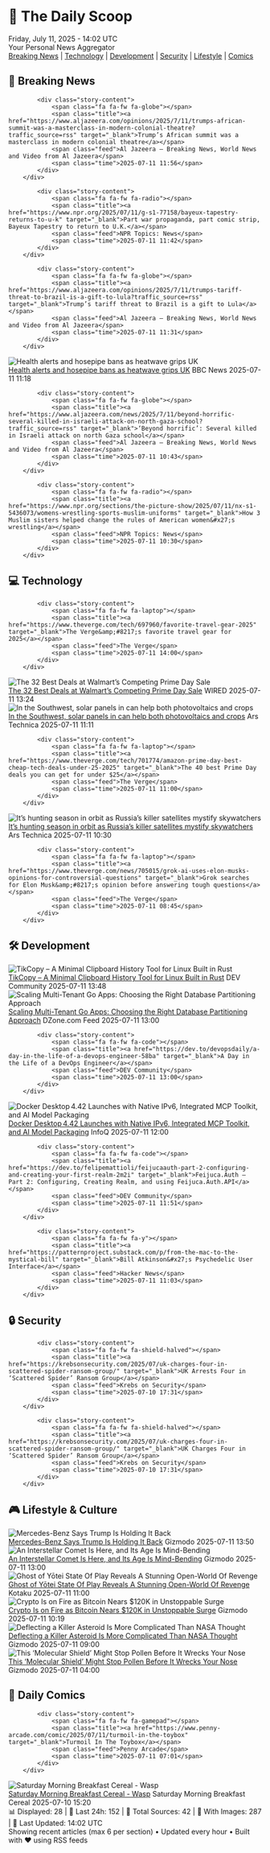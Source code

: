 <!-- Processing 54 RSS feeds at 2025-07-11 14:01:46 UTC -->
<!-- Processing: XKCD -->
<!-- Processing: Saturday Morning Breakfast Cereal -->
<!-- Processing: Penny Arcade -->
<!-- Processing: Dilbert -->
<!-- Processing: Cyanide & Happiness -->
<!-- Processing: Questionable Content -->
<!-- Processing: Girl Genius -->
<!-- Processing: Dinosaur Comics -->
<!-- Processing: BBC Breaking News -->
<!-- Processing: CBC News -->
<!-- Error processing https://rss.cbc.ca/lineup/topstories.xml: The read operation timed out -->
<!-- Processing: Reuters Top News -->
<!-- Processing: Reuters World News -->
<!-- Processing: ABC News Breaking -->
<!-- Processing: Guardian World News -->
<!-- Processing: The Verge -->
<!-- Processing: O'Reilly Radar -->
<!-- Processing: WIRED -->
<!-- Processing: Dev.to -->
<!-- Processing: StackOverflow Blog -->
<!-- Processing: Linux.com -->
<!-- Processing: Ubuntu Blog -->
<!-- Processing: GitLab Blog -->
<!-- Processing: DZone -->
<!-- Processing: Martin Fowler -->
<!-- Processing: Coding Horror -->
<!-- Processing: Gizmodo -->
<!-- Processing: Krebs on Security -->
<!-- Generated 5 new posts out of 27 feeds processed -->
<div class="newspaper-header">
    <h1 class="newspaper-title">📰 The Daily Scoop</h1>
    <div class="newspaper-date">Friday, July 11, 2025 - 14:02 UTC</div>
    <div class="newspaper-subtitle">Your Personal News Aggregator</div>
</div>

<div class="newspaper-nav">
    <a href="#breaking">Breaking News</a> |
    <a href="#tech">Technology</a> |
    <a href="#dev">Development</a> |
    <a href="#security">Security</a> |
    <a href="#lifestyle">Lifestyle</a> |
    <a href="#webcomics">Comics</a>
</div>

<div class="news-section breaking-news" id="breaking">
<h2 class="section-header">🚨 Breaking News</h2>
<div class="stories-container">
<div class="story">
            
            <div class="story-content">
                <span class="fa fa-fw fa-globe"></span>
                <span class="title"><a href="https://www.aljazeera.com/opinions/2025/7/11/trumps-african-summit-was-a-masterclass-in-modern-colonial-theatre?traffic_source=rss" target="_blank">Trump’s African summit was a masterclass in modern colonial theatre</a></span>
                <span class="feed">Al Jazeera – Breaking News, World News and Video from Al Jazeera</span>
                <span class="time">2025-07-11 11:56</span>
            </div>
        </div>
<div class="story">
            
            <div class="story-content">
                <span class="fa fa-fw fa-radio"></span>
                <span class="title"><a href="https://www.npr.org/2025/07/11/g-s1-77158/bayeux-tapestry-returns-to-u-k" target="_blank">Part war propaganda, part comic strip, Bayeux Tapestry to return to U.K.</a></span>
                <span class="feed">NPR Topics: News</span>
                <span class="time">2025-07-11 11:42</span>
            </div>
        </div>
<div class="story">
            
            <div class="story-content">
                <span class="fa fa-fw fa-globe"></span>
                <span class="title"><a href="https://www.aljazeera.com/opinions/2025/7/11/trumps-tariff-threat-to-brazil-is-a-gift-to-lula?traffic_source=rss" target="_blank">Trump’s tariff threat to Brazil is a gift to Lula</a></span>
                <span class="feed">Al Jazeera – Breaking News, World News and Video from Al Jazeera</span>
                <span class="time">2025-07-11 11:31</span>
            </div>
        </div>
<div class="story">
            <img src="https://ichef.bbci.co.uk/ace/standard/240/cpsprodpb/f065/live/eb172460-5e37-11f0-b4c7-b192538570c2.jpg" alt="Health alerts and hosepipe bans as heatwave grips UK" class="story-image" loading="lazy" onerror="this.style.display='none'">
            <div class="story-content">
                <span class="fa fa-fw fa-flag"></span>
                <span class="title"><a href="https://www.bbc.com/news/articles/crmv8x74ky9o" target="_blank">Health alerts and hosepipe bans as heatwave grips UK</a></span>
                <span class="feed">BBC News</span>
                <span class="time">2025-07-11 11:18</span>
            </div>
        </div>
<div class="story">
            
            <div class="story-content">
                <span class="fa fa-fw fa-globe"></span>
                <span class="title"><a href="https://www.aljazeera.com/news/2025/7/11/beyond-horrific-several-killed-in-israeli-attack-on-north-gaza-school?traffic_source=rss" target="_blank">‘Beyond horrific’: Several killed in Israeli attack on north Gaza school</a></span>
                <span class="feed">Al Jazeera – Breaking News, World News and Video from Al Jazeera</span>
                <span class="time">2025-07-11 10:43</span>
            </div>
        </div>
<div class="story">
            
            <div class="story-content">
                <span class="fa fa-fw fa-radio"></span>
                <span class="title"><a href="https://www.npr.org/sections/the-picture-show/2025/07/11/nx-s1-5436073/womens-wrestling-sports-muslim-uniforms" target="_blank">How 3 Muslim sisters helped change the rules of American women&#x27;s wrestling</a></span>
                <span class="feed">NPR Topics: News</span>
                <span class="time">2025-07-11 10:30</span>
            </div>
        </div>
</div>
</div>
<div class="news-section tech-news" id="tech">
<h2 class="section-header">💻 Technology</h2>
<div class="stories-container">
<div class="story">
            
            <div class="story-content">
                <span class="fa fa-fw fa-laptop"></span>
                <span class="title"><a href="https://www.theverge.com/tech/697960/favorite-travel-gear-2025" target="_blank">The Verge&amp;#8217;s favorite travel gear for 2025</a></span>
                <span class="feed">The Verge</span>
                <span class="time">2025-07-11 14:00</span>
            </div>
        </div>
<div class="story">
            <img src="https://media.wired.com/photos/687019ca14346bb8b4fd5b21/master/pass/The%2027%20Best%20Deals%20at%20Walmart's%20Competing%20Prime%20Day%20Sale.png" alt="The 32 Best Deals at Walmart’s Competing Prime Day Sale" class="story-image" loading="lazy" onerror="this.style.display='none'">
            <div class="story-content">
                <span class="fa fa-fw fa-bolt"></span>
                <span class="title"><a href="https://www.wired.com/story/best-deals-at-walmarts-prime-day-sale-1/" target="_blank">The 32 Best Deals at Walmart’s Competing Prime Day Sale</a></span>
                <span class="feed">WIRED</span>
                <span class="time">2025-07-11 13:24</span>
            </div>
        </div>
<div class="story">
            <img src="https://cdn.arstechnica.net/wp-content/uploads/2025/07/77772-2048x1366-1-500x500.jpg" alt="In the Southwest, solar panels in can help both photovoltaics and crops" class="story-image" loading="lazy" onerror="this.style.display='none'">
            <div class="story-content">
                <span class="fa fa-fw fa-cog"></span>
                <span class="title"><a href="https://arstechnica.com/science/2025/07/in-the-southwest-solar-panels-in-can-help-both-photovoltaics-and-crops/" target="_blank">In the Southwest, solar panels in can help both photovoltaics and crops</a></span>
                <span class="feed">Ars Technica</span>
                <span class="time">2025-07-11 11:11</span>
            </div>
        </div>
<div class="story">
            
            <div class="story-content">
                <span class="fa fa-fw fa-laptop"></span>
                <span class="title"><a href="https://www.theverge.com/tech/701774/amazon-prime-day-best-cheap-tech-deals-under-25-2025" target="_blank">The 40 best Prime Day deals you can get for under $25</a></span>
                <span class="feed">The Verge</span>
                <span class="time">2025-07-11 11:00</span>
            </div>
        </div>
<div class="story">
            <img src="https://cdn.arstechnica.net/wp-content/uploads/2025/07/GettyImages-2213596996-500x500.jpg" alt="It’s hunting season in orbit as Russia’s killer satellites mystify skywatchers" class="story-image" loading="lazy" onerror="this.style.display='none'">
            <div class="story-content">
                <span class="fa fa-fw fa-cog"></span>
                <span class="title"><a href="https://arstechnica.com/space/2025/07/its-hunting-season-in-orbit-as-russias-killer-satellites-mystify-skywatchers/" target="_blank">It’s hunting season in orbit as Russia’s killer satellites mystify skywatchers</a></span>
                <span class="feed">Ars Technica</span>
                <span class="time">2025-07-11 10:30</span>
            </div>
        </div>
<div class="story">
            
            <div class="story-content">
                <span class="fa fa-fw fa-laptop"></span>
                <span class="title"><a href="https://www.theverge.com/news/705015/grok-ai-uses-elon-musks-opinions-for-controversial-questions" target="_blank">Grok searches for Elon Musk&amp;#8217;s opinion before answering tough questions</a></span>
                <span class="feed">The Verge</span>
                <span class="time">2025-07-11 08:45</span>
            </div>
        </div>
</div>
</div>
<div class="news-section dev-news" id="dev">
<h2 class="section-header">🛠️ Development</h2>
<div class="stories-container">
<div class="story">
            <img src="https://media2.dev.to/dynamic/image/width=800%2Cheight=%2Cfit=scale-down%2Cgravity=auto%2Cformat=auto/https%3A%2F%2Fgithub.com%2Ftikrack%2Ftikcopy%2Fassets%2Fyour-image-link.png" alt="TikCopy – A Minimal Clipboard History Tool for Linux Built in Rust" class="story-image" loading="lazy" onerror="this.style.display='none'">
            <div class="story-content">
                <span class="fa fa-fw fa-code"></span>
                <span class="title"><a href="https://dev.to/tikrack_0b5ca7f793d07d3db/tikcopy-a-minimal-clipboard-history-tool-for-linux-built-in-rust-365j" target="_blank">TikCopy – A Minimal Clipboard History Tool for Linux Built in Rust</a></span>
                <span class="feed">DEV Community</span>
                <span class="time">2025-07-11 13:48</span>
            </div>
        </div>
<div class="story">
            <img src="https://dz2cdn1.dzone.com/thumbnail?fid=18505691&w=600" alt="Scaling Multi-Tenant Go Apps: Choosing the Right Database Partitioning Approach" class="story-image" loading="lazy" onerror="this.style.display='none'">
            <div class="story-content">
                <span class="fa fa-fw fa-newspaper"></span>
                <span class="title"><a href="https://dzone.com/articles/scaling-multi-tenant-go-applications" target="_blank">Scaling Multi-Tenant Go Apps: Choosing the Right Database Partitioning Approach</a></span>
                <span class="feed">DZone.com Feed</span>
                <span class="time">2025-07-11 13:00</span>
            </div>
        </div>
<div class="story">
            
            <div class="story-content">
                <span class="fa fa-fw fa-code"></span>
                <span class="title"><a href="https://dev.to/devopsdaily/a-day-in-the-life-of-a-devops-engineer-58ba" target="_blank">A Day in the Life of a DevOps Engineer</a></span>
                <span class="feed">DEV Community</span>
                <span class="time">2025-07-11 13:00</span>
            </div>
        </div>
<div class="story">
            <img src="https://res.infoq.com/news/2025/07/docker-desktop-442/en/headerimage/Docker-1752038211333.jpeg" alt="Docker Desktop 4.42 Launches with Native IPv6, Integrated MCP Toolkit, and AI Model Packaging" class="story-image" loading="lazy" onerror="this.style.display='none'">
            <div class="story-content">
                <span class="fa fa-fw fa-info-circle"></span>
                <span class="title"><a href="https://www.infoq.com/news/2025/07/docker-desktop-442/?utm_campaign=infoq_content&utm_source=infoq&utm_medium=feed&utm_term=global" target="_blank">Docker Desktop 4.42 Launches with Native IPv6, Integrated MCP Toolkit, and AI Model Packaging</a></span>
                <span class="feed">InfoQ</span>
                <span class="time">2025-07-11 12:00</span>
            </div>
        </div>
<div class="story">
            
            <div class="story-content">
                <span class="fa fa-fw fa-code"></span>
                <span class="title"><a href="https://dev.to/felipemattioli/feijucaauth-part-2-configuring-and-creating-your-first-realm-2m2i" target="_blank">Feijuca.Auth – Part 2: Configuring, Creating Realm, and using Feijuca.Auth.API</a></span>
                <span class="feed">DEV Community</span>
                <span class="time">2025-07-11 11:51</span>
            </div>
        </div>
<div class="story">
            
            <div class="story-content">
                <span class="fa fa-fw fa-y"></span>
                <span class="title"><a href="https://patternproject.substack.com/p/from-the-mac-to-the-mystical-bill" target="_blank">Bill Atkinson&#x27;s Psychedelic User Interface</a></span>
                <span class="feed">Hacker News</span>
                <span class="time">2025-07-11 11:03</span>
            </div>
        </div>
</div>
</div>
<div class="news-section security-news" id="security">
<h2 class="section-header">🔒 Security</h2>
<div class="stories-container">
<div class="story">
            
            <div class="story-content">
                <span class="fa fa-fw fa-shield-halved"></span>
                <span class="title"><a href="https://krebsonsecurity.com/2025/07/uk-charges-four-in-scattered-spider-ransom-group/" target="_blank">UK Arrests Four in ‘Scattered Spider’ Ransom Group</a></span>
                <span class="feed">Krebs on Security</span>
                <span class="time">2025-07-10 17:31</span>
            </div>
        </div>
<div class="story">
            
            <div class="story-content">
                <span class="fa fa-fw fa-shield-halved"></span>
                <span class="title"><a href="https://krebsonsecurity.com/2025/07/uk-charges-four-in-scattered-spider-ransom-group/" target="_blank">UK Charges Four in ‘Scattered Spider’ Ransom Group</a></span>
                <span class="feed">Krebs on Security</span>
                <span class="time">2025-07-10 17:31</span>
            </div>
        </div>
</div>
</div>
<div class="news-section lifestyle-news" id="lifestyle">
<h2 class="section-header">🎮 Lifestyle & Culture</h2>
<div class="stories-container">
<div class="story">
            <img src="https://gizmodo.com/app/uploads/2023/01/f79144523846587e9f0ad0e3c538f2c9.jpg" alt="Mercedes-Benz Says Trump Is Holding It Back" class="story-image" loading="lazy" onerror="this.style.display='none'">
            <div class="story-content">
                <span class="fa fa-fw fa-computer"></span>
                <span class="title"><a href="https://gizmodo.com/mercedes-benz-says-trump-is-holding-it-back-2000628059" target="_blank">Mercedes-Benz Says Trump Is Holding It Back</a></span>
                <span class="feed">Gizmodo</span>
                <span class="time">2025-07-11 13:50</span>
            </div>
        </div>
<div class="story">
            <img src="https://gizmodo.com/app/uploads/2025/07/interstellar-object-31Atlast-1.jpeg" alt="An Interstellar Comet Is Here, and Its Age Is Mind-Bending" class="story-image" loading="lazy" onerror="this.style.display='none'">
            <div class="story-content">
                <span class="fa fa-fw fa-computer"></span>
                <span class="title"><a href="https://gizmodo.com/a-third-interstellar-visitor-is-here-and-astronomers-might-know-where-it-came-from-2000626820" target="_blank">An Interstellar Comet Is Here, and Its Age Is Mind-Bending</a></span>
                <span class="feed">Gizmodo</span>
                <span class="time">2025-07-11 13:00</span>
            </div>
        </div>
<div class="story">
            <img src="https://i.kinja-img.com/image/upload/c_fit,q_80,w_636/c8d79a88971c1f238eb955c39e864ea8.jpg" alt="Ghost of Yōtei State Of Play Reveals A Stunning Open-World Of Revenge" class="story-image" loading="lazy" onerror="this.style.display='none'">
            <div class="story-content">
                <span class="fa fa-fw fa-gamepad"></span>
                <span class="title"><a href="https://kotaku.com/ghost-of-yotei-tsushima-sony-ps5-state-of-play-1851786081" target="_blank">Ghost of Yōtei State Of Play Reveals A Stunning Open-World Of Revenge</a></span>
                <span class="feed">Kotaku</span>
                <span class="time">2025-07-11 11:00</span>
            </div>
        </div>
<div class="story">
            <img src="https://gizmodo.com/app/uploads/2025/07/bitcoin-photo.jpg" alt="Crypto Is on Fire as Bitcoin Nears $120K in Unstoppable Surge" class="story-image" loading="lazy" onerror="this.style.display='none'">
            <div class="story-content">
                <span class="fa fa-fw fa-computer"></span>
                <span class="title"><a href="https://gizmodo.com/crypto-is-on-fire-as-bitcoin-nears-120k-in-unstoppable-surge-2000627980" target="_blank">Crypto Is on Fire as Bitcoin Nears $120K in Unstoppable Surge</a></span>
                <span class="feed">Gizmodo</span>
                <span class="time">2025-07-11 10:19</span>
            </div>
        </div>
<div class="story">
            <img src="https://gizmodo.com/app/uploads/2025/07/dimorphos.jpg" alt="Deflecting a Killer Asteroid Is More Complicated Than NASA Thought" class="story-image" loading="lazy" onerror="this.style.display='none'">
            <div class="story-content">
                <span class="fa fa-fw fa-computer"></span>
                <span class="title"><a href="https://gizmodo.com/deflecting-a-killer-asteroid-is-more-complicated-than-nasa-thought-2000627783" target="_blank">Deflecting a Killer Asteroid Is More Complicated Than NASA Thought</a></span>
                <span class="feed">Gizmodo</span>
                <span class="time">2025-07-11 09:00</span>
            </div>
        </div>
<div class="story">
            <img src="https://gizmodo.com/app/uploads/2025/07/pollen-allergy-lead.jpg" alt="This ‘Molecular Shield’ Might Stop Pollen Before It Wrecks Your Nose" class="story-image" loading="lazy" onerror="this.style.display='none'">
            <div class="story-content">
                <span class="fa fa-fw fa-computer"></span>
                <span class="title"><a href="https://gizmodo.com/this-molecular-shield-might-stop-pollen-before-it-wrecks-your-nose-2000627787" target="_blank">This ‘Molecular Shield’ Might Stop Pollen Before It Wrecks Your Nose</a></span>
                <span class="feed">Gizmodo</span>
                <span class="time">2025-07-11 04:00</span>
            </div>
        </div>
</div>
</div>
<div class="news-section webcomics-section" id="webcomics">
<h2 class="section-header">🎨 Daily Comics</h2>
<div class="stories-container">
<div class="story">
            
            <div class="story-content">
                <span class="fa fa-fw fa-gamepad"></span>
                <span class="title"><a href="https://www.penny-arcade.com/comic/2025/07/11/turmoil-in-the-toybox" target="_blank">Turmoil In The Toybox</a></span>
                <span class="feed">Penny Arcade</span>
                <span class="time">2025-07-11 07:01</span>
            </div>
        </div>
<div class="story">
            <img src="https://www.smbc-comics.com/comics/1751598559-20250710.png" alt="Saturday Morning Breakfast Cereal - Wasp" class="story-image" loading="lazy" onerror="this.style.display='none'">
            <div class="story-content">
                <span class="fa fa-fw fa-smile"></span>
                <span class="title"><a href="https://www.smbc-comics.com/comic/wasp" target="_blank">Saturday Morning Breakfast Cereal - Wasp</a></span>
                <span class="feed">Saturday Morning Breakfast Cereal</span>
                <span class="time">2025-07-10 15:20</span>
            </div>
        </div>
</div>
</div>

<div class="newspaper-footer">
    <div class="stats">
        📊 Displayed: 28 | 📅 Last 24h: 152 | 📡 Total Sources: 42 | 📸 With Images: 287 |
        🔄 Last Updated: 14:02 UTC
    </div>
    <div class="footer-note">
        Showing recent articles (max 6 per section) • Updated every hour • Built with ❤️ using RSS feeds
    </div>
</div>
